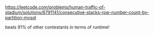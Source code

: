 https://leetcode.com/problems/human-traffic-of-stadium/solutions/6791141/consecutive-stacks-row-number-count-by-partition-mysql

beats 91% of other contestants in terms of runtime!